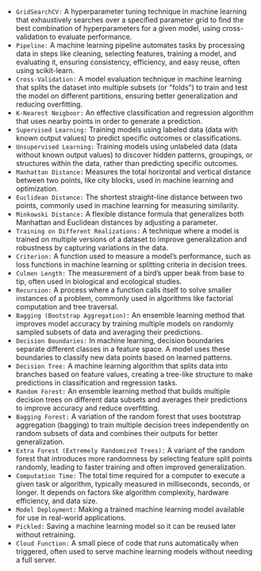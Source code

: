 - ```GridSearchCV:``` A hyperparameter tuning technique in machine learning that exhaustively searches over a specified parameter grid to find the best combination of hyperparameters for a given model, using cross-validation to evaluate performance.
- ```Pipeline:``` A machine learning pipeline automates tasks by processing data in steps like cleaning, selecting features, training a model, and evaluating it, ensuring consistency, efficiency, and easy reuse, often using scikit-learn.
- ```Cross-Validation:``` A model evaluation technique in machine learning that splits the dataset into multiple subsets (or "folds") to train and test the model on different partitions, ensuring better generalization and reducing overfitting.
- ```K-Nearest Neigboor:``` An effective classification and regression algorithm that uses nearby points in order to generate a prediction.
- ```Supervised Learning:``` Training models using labeled data (data with known output values) to predict specific outcomes or classifications.
- ```Unsupervised Learning:``` Training models using unlabeled data (data without known output values) to discover hidden patterns, groupings, or structures within the data, rather than predicting specific outcomes.
- ```Manhattan Distance:``` Measures the total horizontal and vertical distance between two points, like city blocks, used in machine learning and optimization.  
- ```Euclidean Distance:``` The shortest straight-line distance between two points, commonly used in machine learning for measuring similarity.  
- ```Minkowski Distance:``` A flexible distance formula that generalizes both Manhattan and Euclidean distances by adjusting a parameter.
- ```Training on Different Realizations:``` A technique where a model is trained on multiple versions of a dataset to improve generalization and robustness by capturing variations in the data.  
- ```Criterion:``` A function used to measure a model’s performance, such as loss functions in machine learning or splitting criteria in decision trees.  
- ```Culmen Length:``` The measurement of a bird’s upper beak from base to tip, often used in biological and ecological studies.  
- ```Recursion:``` A process where a function calls itself to solve smaller instances of a problem, commonly used in algorithms like factorial computation and tree traversal.  
- ```Bagging (Bootstrap Aggregation):``` An ensemble learning method that improves model accuracy by training multiple models on randomly sampled subsets of data and averaging their predictions.
- ```Decision Boundaries:``` In machine learning, decision boundaries separate different classes in a feature space. A model uses these boundaries to classify new data points based on learned patterns.
- ```Decision Tree:``` A machine learning algorithm that splits data into branches based on feature values, creating a tree-like structure to make predictions in classification and regression tasks.  
- ```Random Forest:``` An ensemble learning method that builds multiple decision trees on different data subsets and averages their predictions to improve accuracy and reduce overfitting.  
- ```Bagging Forest:``` A variation of the random forest that uses bootstrap aggregation (bagging) to train multiple decision trees independently on random subsets of data and combines their outputs for better generalization.  
- ```Extra Forest (Extremely Randomized Trees):``` A variant of the random forest that introduces more randomness by selecting feature split points randomly, leading to faster training and often improved generalization.
- ```Computation Time:``` The total time required for a computer to execute a given task or algorithm, typically measured in milliseconds, seconds, or longer. It depends on factors like algorithm complexity, hardware efficiency, and data size.
- ```Model Deployment:``` Making a trained machine learning model available for use in real-world applications.  
- ```Pickled:``` Saving a machine learning model so it can be reused later without retraining.  
- ```Cloud Function:``` A small piece of code that runs automatically when triggered, often used to serve machine learning models without needing a full server.
